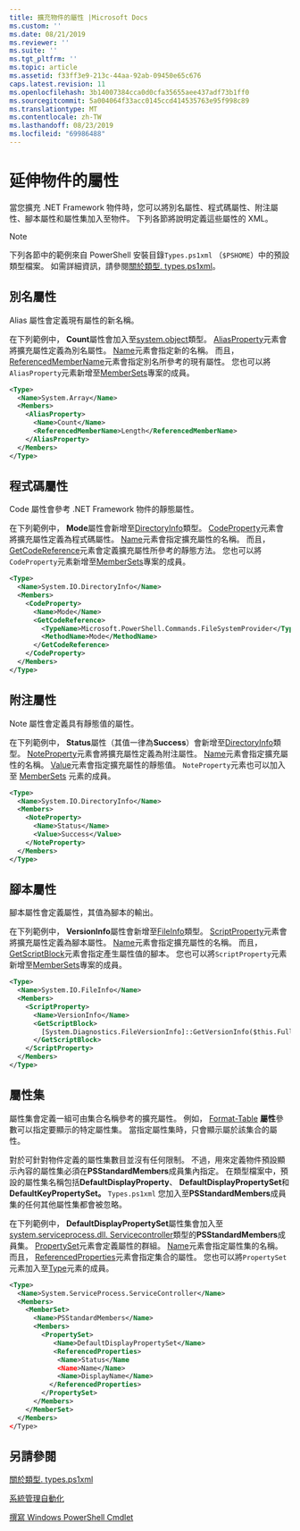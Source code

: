 ```yaml
---
title: 擴充物件的屬性 |Microsoft Docs
ms.custom: ''
ms.date: 08/21/2019
ms.reviewer: ''
ms.suite: ''
ms.tgt_pltfrm: ''
ms.topic: article
ms.assetid: f33ff3e9-213c-44aa-92ab-09450e65c676
caps.latest.revision: 11
ms.openlocfilehash: 3b14007384cca0d0cfa35655aee437adf73b1ff0
ms.sourcegitcommit: 5a004064f33acc0145ccd414535763e95f998c89
ms.translationtype: MT
ms.contentlocale: zh-TW
ms.lasthandoff: 08/23/2019
ms.locfileid: "69986488"
---
```

# <a name="extending-properties-for-objects"></a>延伸物件的屬性

當您擴充 .NET Framework 物件時，您可以將別名屬性、程式碼屬性、附注屬性、腳本屬性和屬性集加入至物件。 下列各節將說明定義這些屬性的 XML。

> [!NOTE]
> 下列各節中的範例來自 PowerShell 安裝目錄`Types.ps1xml` （`$PSHOME`）中的預設類型檔案。 如需詳細資訊，請參閱[關於類型. types.ps1xml](/powershell/module/microsoft.powershell.core/about/about_types.ps1xml)。

## <a name="alias-properties"></a>別名屬性

Alias 屬性會定義現有屬性的新名稱。

在下列範例中， **Count**屬性會加入至[system.object](/dotnet/api/System.Array)類型。 [AliasProperty](/dotnet/api/system.management.automation.psaliasproperty)元素會將擴充屬性定義為別名屬性。 [Name](/dotnet/api/system.management.automation.psmemberinfo.name)元素會指定新的名稱。 而且， [ReferencedMemberName](/dotnet/api/system.management.automation.psaliasproperty.referencedmembername)元素會指定別名所參考的現有屬性。 您也可以將`AliasProperty`元素新增至[MemberSets](/dotnet/api/system.management.automation.psmemberset)專案的成員。

```xml
<Type>
  <Name>System.Array</Name>
  <Members>
    <AliasProperty>
      <Name>Count</Name>
      <ReferencedMemberName>Length</ReferencedMemberName>
    </AliasProperty>
  </Members>
</Type>
```

## <a name="code-properties"></a>程式碼屬性

Code 屬性會參考 .NET Framework 物件的靜態屬性。

在下列範例中， **Mode**屬性會新增至[DirectoryInfo](/dotnet/api/System.IO.DirectoryInfo)類型。 [CodeProperty](/dotnet/api/system.management.automation.pscodeproperty)元素會將擴充屬性定義為程式碼屬性。 [Name](/dotnet/api/system.management.automation.psmemberinfo.name)元素會指定擴充屬性的名稱。 而且， [GetCodeReference](/dotnet/api/system.management.automation.pscodeproperty.gettercodereference)元素會定義擴充屬性所參考的靜態方法。 您也可以將`CodeProperty`元素新增至[MemberSets](/dotnet/api/system.management.automation.psmemberset)專案的成員。

```xml
<Type>
  <Name>System.IO.DirectoryInfo</Name>
  <Members>
    <CodeProperty>
      <Name>Mode</Name>
      <GetCodeReference>
        <TypeName>Microsoft.PowerShell.Commands.FileSystemProvider</TypeName>
        <MethodName>Mode</MethodName>
      </GetCodeReference>
    </CodeProperty>
  </Members>
</Type>
```

## <a name="note-properties"></a>附注屬性

Note 屬性會定義具有靜態值的屬性。

在下列範例中， **Status**屬性（其值一律為**Success**）會新增至[DirectoryInfo](/dotnet/api/System.IO.DirectoryInfo)類型。 [NoteProperty](/dotnet/api/system.management.automation.psnoteproperty)元素會將擴充屬性定義為附注屬性。 [Name](/dotnet/api/system.management.automation.psmemberinfo.name)元素會指定擴充屬性的名稱。 [Value](/dotnet/api/system.management.automation.psnoteproperty.value)元素會指定擴充屬性的靜態值。 `NoteProperty`元素也可以加入至 [MemberSets](/dotnet/api/system.management.automation.psmemberset) 元素的成員。

```xml
<Type>
  <Name>System.IO.DirectoryInfo</Name>
  <Members>
    <NoteProperty>
      <Name>Status</Name>
      <Value>Success</Value>
    </NoteProperty>
  </Members>
</Type>
```

## <a name="script-properties"></a>腳本屬性

腳本屬性會定義屬性，其值為腳本的輸出。

在下列範例中， **VersionInfo**屬性會新增至[FileInfo](/dotnet/api/System.IO.FileInfo)類型。 [ScriptProperty](/dotnet/api/system.management.automation.psscriptproperty)元素會將擴充屬性定義為腳本屬性。 [Name](/dotnet/api/system.management.automation.psmemberinfo.name)元素會指定擴充屬性的名稱。 而且， [GetScriptBlock](/dotnet/api/system.management.automation.psscriptproperty.getterscript)元素會指定產生屬性值的腳本。 您也可以將`ScriptProperty`元素新增至[MemberSets](/dotnet/api/system.management.automation.psmemberset)專案的成員。

```xml
<Type>
  <Name>System.IO.FileInfo</Name>
  <Members>
    <ScriptProperty>
      <Name>VersionInfo</Name>
      <GetScriptBlock>
        [System.Diagnostics.FileVersionInfo]::GetVersionInfo($this.FullName)
      </GetScriptBlock>
    </ScriptProperty>
  </Members>
</Type>
```

## <a name="property-sets"></a>屬性集

屬性集會定義一組可由集合名稱參考的擴充屬性。
例如， [Format-Table](/powershell/module/Microsoft.PowerShell.Utility/Format-Table) 
**屬性**參數可以指定要顯示的特定屬性集。 當指定屬性集時，只會顯示屬於該集合的屬性。

對於可針對物件定義的屬性集數目並沒有任何限制。 不過，用來定義物件預設顯示內容的屬性集必須在**PSStandardMembers**成員集內指定。 在類型檔案中，預設的屬性集名稱包括**DefaultDisplayProperty**、 **DefaultDisplayPropertySet**和**DefaultKeyPropertySet。** `Types.ps1xml` 您加入至**PSStandardMembers**成員集的任何其他屬性集都會被忽略。

在下列範例中， **DefaultDisplayPropertySet**屬性集會加入至[system.serviceprocess.dll. Servicecontroller](/dotnet/api/System.ServiceProcess.ServiceController)類型的**PSStandardMembers**成員集。 [PropertySet](/dotnet/api/system.management.automation.pspropertyset)元素會定義屬性的群組。 [Name](/dotnet/api/system.management.automation.psmemberinfo.name)元素會指定屬性集的名稱。 而且， [ReferencedProperties](/dotnet/api/system.management.automation.pspropertyset.referencedpropertynames)元素會指定集合的屬性。 您也可以將`PropertySet`元素加入至[Type](/dotnet/api/system.management.automation.pstypename)元素的成員。

```xml
<Type>
  <Name>System.ServiceProcess.ServiceController</Name>
  <Members>
    <MemberSet>
      <Name>PSStandardMembers</Name>
      <Members>
        <PropertySet>
           <Name>DefaultDisplayPropertySet</Name>
           <ReferencedProperties>
            <Name>Status</Name
            <Name>Name</Name>
            <Name>DisplayName</Name>
          </ReferencedProperties>
        </PropertySet>
      </Members>
    </MemberSet>
  </Members>
</Type>
```

## <a name="see-also"></a>另請參閱

[關於類型. types.ps1xml](/powershell/module/microsoft.powershell.core/about/about_types.ps1xml)

[系統管理自動化](/dotnet/api/System.Management.Automation)

[撰寫 Windows PowerShell Cmdlet](./writing-a-windows-powershell-cmdlet.md)
